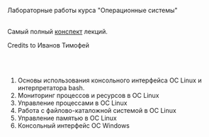 Лабораторные работы курса "Операционные системы" <br> <br>

Самый полный [конспект](https://github.com/MihailPestrikov/itmo-os/blob/main/3%20-%20OS%20lite.pdf) лекций.

Credits to Иванов Тимофей 

<br> <br>


1. Основы использования консольного интерфейса ОС Linux и интерпретатора bash.
2. Мониторинг процессов и ресурсов в ОС Linux
3. Управление процессами в ОС Linux
4. Работа с файлово-каталожной системой в ОС Linux
5. Управление памятью в ОС Linux
6. Консольный интерфейс ОС Windows
